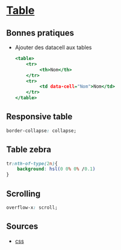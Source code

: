 # [Table](readme.md)

## Bonnes pratiques

* Ajouter des datacell aux tables

    ```htm
    <table>
        <tr>
             <th>Nom</th>
        </tr>
        <tr>
             <td data-cell="Nom">Nom</td>
        </tr>
    </table>
    ```

## Responsive table

```css
border-collapse: collapse;
```

## Table zebra

```css
tr:nth-of-type(2n){
    background: hsl(0 0% 0% /0.1)
}
```

## Scrolling

```css
overflow-x: scroll;
```

## Sources

* [css](../css/table.md)
